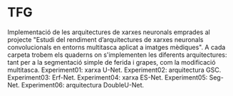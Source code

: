 # TFG
Implementació de les arquitectures de xarxes neuronals emprades al projecte "Estudi del rendiment d’arquitectures de xarxes neuronals convolucionals en entorns multitasca aplicat a imatges mèdiques". A cada carpeta trobem els quaderns on s'implementen les diferents arquitectures: tant per a la segmentació simple de ferida i grapes, com la modificació multitasca.
Experiment01: xarxa U-Net.
Experiment02: arquitectura GSC.
Experiment03: Erf-Net.
Experiment04: xarxa ES-Net.
Experiment05: Seg-Net.
Experiment06: arquitectura DoubleU-Net.
